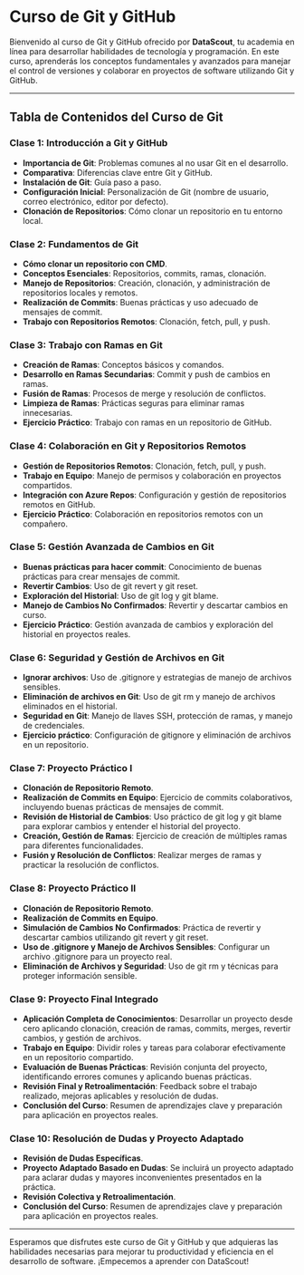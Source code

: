 # Curso de Git y GitHub

Bienvenido al curso de Git y GitHub ofrecido por **DataScout**, tu academia en línea para desarrollar habilidades de tecnología y programación. En este curso, aprenderás los conceptos fundamentales y avanzados para manejar el control de versiones y colaborar en proyectos de software utilizando Git y GitHub.

---

## Tabla de Contenidos del Curso de Git

### Clase 1: Introducción a Git y GitHub
- **Importancia de Git**: Problemas comunes al no usar Git en el desarrollo.
- **Comparativa**: Diferencias clave entre Git y GitHub.
- **Instalación de Git**: Guía paso a paso.
- **Configuración Inicial**: Personalización de Git (nombre de usuario, correo electrónico, editor por defecto).
- **Clonación de Repositorios**: Cómo clonar un repositorio en tu entorno local.

### Clase 2: Fundamentos de Git
- **Cómo clonar un repositorio con CMD**.
- **Conceptos Esenciales**: Repositorios, commits, ramas, clonación.
- **Manejo de Repositorios**: Creación, clonación, y administración de repositorios locales y remotos.
- **Realización de Commits**: Buenas prácticas y uso adecuado de mensajes de commit.
- **Trabajo con Repositorios Remotos**: Clonación, fetch, pull, y push.

### Clase 3: Trabajo con Ramas en Git
- **Creación de Ramas**: Conceptos básicos y comandos.
- **Desarrollo en Ramas Secundarias**: Commit y push de cambios en ramas.
- **Fusión de Ramas**: Procesos de merge y resolución de conflictos.
- **Limpieza de Ramas**: Prácticas seguras para eliminar ramas innecesarias.
- **Ejercicio Práctico**: Trabajo con ramas en un repositorio de GitHub.

### Clase 4: Colaboración en Git y Repositorios Remotos
- **Gestión de Repositorios Remotos**: Clonación, fetch, pull, y push.
- **Trabajo en Equipo**: Manejo de permisos y colaboración en proyectos compartidos.
- **Integración con Azure Repos**: Configuración y gestión de repositorios remotos en GitHub.
- **Ejercicio Práctico**: Colaboración en repositorios remotos con un compañero.

### Clase 5: Gestión Avanzada de Cambios en Git
- **Buenas prácticas para hacer commit**: Conocimiento de buenas prácticas para crear mensajes de commit.
- **Revertir Cambios**: Uso de git revert y git reset.
- **Exploración del Historial**: Uso de git log y git blame.
- **Manejo de Cambios No Confirmados**: Revertir y descartar cambios en curso.
- **Ejercicio Práctico**: Gestión avanzada de cambios y exploración del historial en proyectos reales.

### Clase 6: Seguridad y Gestión de Archivos en Git
- **Ignorar archivos**: Uso de .gitignore y estrategias de manejo de archivos sensibles.
- **Eliminación de archivos en Git**: Uso de git rm y manejo de archivos eliminados en el historial.
- **Seguridad en Git**: Manejo de llaves SSH, protección de ramas, y manejo de credenciales.
- **Ejercicio práctico**: Configuración de gitignore y eliminación de archivos en un repositorio.

### Clase 7: Proyecto Práctico I
- **Clonación de Repositorio Remoto**.
- **Realización de Commits en Equipo**: Ejercicio de commits colaborativos, incluyendo buenas prácticas de mensajes de commit.
- **Revisión de Historial de Cambios**: Uso práctico de git log y git blame para explorar cambios y entender el historial del proyecto.
- **Creación, Gestión de Ramas**: Ejercicio de creación de múltiples ramas para diferentes funcionalidades.
- **Fusión y Resolución de Conflictos**: Realizar merges de ramas y practicar la resolución de conflictos.

### Clase 8: Proyecto Práctico II
- **Clonación de Repositorio Remoto**.
- **Realización de Commits en Equipo**.
- **Simulación de Cambios No Confirmados**: Práctica de revertir y descartar cambios utilizando git revert y git reset.
- **Uso de .gitignore y Manejo de Archivos Sensibles**: Configurar un archivo .gitignore para un proyecto real.
- **Eliminación de Archivos y Seguridad**: Uso de git rm y técnicas para proteger información sensible.

### Clase 9: Proyecto Final Integrado
- **Aplicación Completa de Conocimientos**: Desarrollar un proyecto desde cero aplicando clonación, creación de ramas, commits, merges, revertir cambios, y gestión de archivos.
- **Trabajo en Equipo**: Dividir roles y tareas para colaborar efectivamente en un repositorio compartido.
- **Evaluación de Buenas Prácticas**: Revisión conjunta del proyecto, identificando errores comunes y aplicando buenas prácticas.
- **Revisión Final y Retroalimentación**: Feedback sobre el trabajo realizado, mejoras aplicables y resolución de dudas.
- **Conclusión del Curso**: Resumen de aprendizajes clave y preparación para aplicación en proyectos reales.

### Clase 10: Resolución de Dudas y Proyecto Adaptado
- **Revisión de Dudas Específicas**.
- **Proyecto Adaptado Basado en Dudas**: Se incluirá un proyecto adaptado para aclarar dudas y mayores inconvenientes presentados en la práctica.
- **Revisión Colectiva y Retroalimentación**.
- **Conclusión del Curso**: Resumen de aprendizajes clave y preparación para aplicación en proyectos reales.

---

Esperamos que disfrutes este curso de Git y GitHub y que adquieras las habilidades necesarias para mejorar tu productividad y eficiencia en el desarrollo de software. ¡Empecemos a aprender con DataScout!
